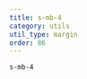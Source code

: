 ```yaml
---
title: s-mb-4
category: utils
util_type: margin
order: 86
---
```

<div class="s-mb-4">
  <code>s-mb-4</code>
</div>